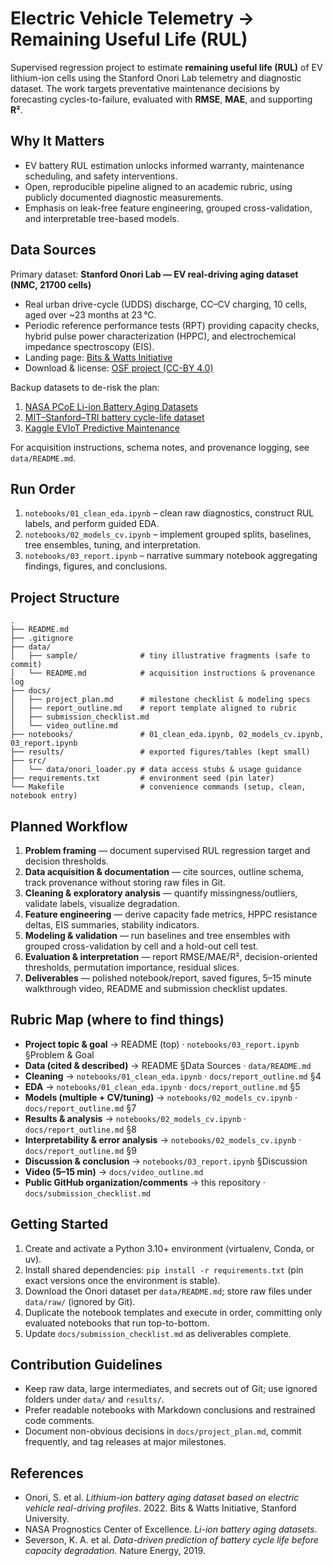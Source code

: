 # Electric Vehicle Telemetry → Remaining Useful Life (RUL)

Supervised regression project to estimate **remaining useful life (RUL)** of EV lithium-ion cells using the Stanford Onori Lab telemetry and diagnostic dataset. The work targets preventative maintenance decisions by forecasting cycles-to-failure, evaluated with **RMSE**, **MAE**, and supporting **R²**.

## Why It Matters
- EV battery RUL estimation unlocks informed warranty, maintenance scheduling, and safety interventions.
- Open, reproducible pipeline aligned to an academic rubric, using publicly documented diagnostic measurements.
- Emphasis on leak-free feature engineering, grouped cross-validation, and interpretable tree-based models.

## Data Sources
Primary dataset: **Stanford Onori Lab — EV real-driving aging dataset (NMC, 21700 cells)**
- Real urban drive-cycle (UDDS) discharge, CC–CV charging, 10 cells, aged over ~23 months at 23 °C.
- Periodic reference performance tests (RPT) providing capacity checks, hybrid pulse power characterization (HPPC), and electrochemical impedance spectroscopy (EIS).
- Landing page: [Bits & Watts Initiative](https://bitsandwatts.stanford.edu/publications/journal-article/lithium-ion-battery-aging-dataset-based-electric-vehicle-real-driving)
- Download & license: [OSF project (CC-BY 4.0)](https://osf.io/qsabn/?view_only=2a03b6c78ef14922a3e244f3d549de78)

Backup datasets to de-risk the plan:
1. [NASA PCoE Li-ion Battery Aging Datasets](https://data.nasa.gov/dataset/li-ion-battery-aging-datasets)
2. [MIT–Stanford–TRI battery cycle-life dataset](https://www.tri.global/research/data-driven-prediction-battery-cycle-life-capacity-degradation)
3. [Kaggle EVIoT Predictive Maintenance](https://www.kaggle.com/datasets/datasetengineer/eviot-predictivemaint-dataset)

For acquisition instructions, schema notes, and provenance logging, see `data/README.md`.

## Run Order
1. `notebooks/01_clean_eda.ipynb` – clean raw diagnostics, construct RUL labels, and perform guided EDA.
2. `notebooks/02_models_cv.ipynb` – implement grouped splits, baselines, tree ensembles, tuning, and interpretation.
3. `notebooks/03_report.ipynb` – narrative summary notebook aggregating findings, figures, and conclusions.

## Project Structure
```
.
├── README.md
├── .gitignore
├── data/
│   ├── sample/              # tiny illustrative fragments (safe to commit)
│   └── README.md            # acquisition instructions & provenance log
├── docs/
│   ├── project_plan.md      # milestone checklist & modeling specs
│   ├── report_outline.md    # report template aligned to rubric
│   ├── submission_checklist.md
│   └── video_outline.md
├── notebooks/               # 01_clean_eda.ipynb, 02_models_cv.ipynb, 03_report.ipynb
├── results/                 # exported figures/tables (kept small)
├── src/
│   └── data/onori_loader.py # data access stubs & usage guidance
├── requirements.txt         # environment seed (pin later)
└── Makefile                 # convenience commands (setup, clean, notebook entry)
```

## Planned Workflow
1. **Problem framing** — document supervised RUL regression target and decision thresholds.
2. **Data acquisition & documentation** — cite sources, outline schema, track provenance without storing raw files in Git.
3. **Cleaning & exploratory analysis** — quantify missingness/outliers, validate labels, visualize degradation.
4. **Feature engineering** — derive capacity fade metrics, HPPC resistance deltas, EIS summaries, stability indicators.
5. **Modeling & validation** — run baselines and tree ensembles with grouped cross-validation by cell and a hold-out cell test.
6. **Evaluation & interpretation** — report RMSE/MAE/R², decision-oriented thresholds, permutation importance, residual slices.
7. **Deliverables** — polished notebook/report, saved figures, 5–15 minute walkthrough video, README and submission checklist updates.

## Rubric Map (where to find things)
- **Project topic & goal** → README (top) · `notebooks/03_report.ipynb` §Problem & Goal
- **Data (cited & described)** → README §Data Sources · `data/README.md`
- **Cleaning** → `notebooks/01_clean_eda.ipynb` · `docs/report_outline.md` §4
- **EDA** → `notebooks/01_clean_eda.ipynb` · `docs/report_outline.md` §5
- **Models (multiple + CV/tuning)** → `notebooks/02_models_cv.ipynb` · `docs/report_outline.md` §7
- **Results & analysis** → `notebooks/02_models_cv.ipynb` · `docs/report_outline.md` §8
- **Interpretability & error analysis** → `notebooks/02_models_cv.ipynb` · `docs/report_outline.md` §9
- **Discussion & conclusion** → `notebooks/03_report.ipynb` §Discussion
- **Video (5–15 min)** → `docs/video_outline.md`
- **Public GitHub organization/comments** → this repository · `docs/submission_checklist.md`

## Getting Started
1. Create and activate a Python 3.10+ environment (virtualenv, Conda, or uv).
2. Install shared dependencies: `pip install -r requirements.txt` (pin exact versions once the environment is stable).
3. Download the Onori dataset per `data/README.md`; store raw files under `data/raw/` (ignored by Git).
4. Duplicate the notebook templates and execute in order, committing only evaluated notebooks that run top-to-bottom.
5. Update `docs/submission_checklist.md` as deliverables complete.

## Contribution Guidelines
- Keep raw data, large intermediates, and secrets out of Git; use ignored folders under `data/` and `results/`.
- Prefer readable notebooks with Markdown conclusions and restrained code comments.
- Document non-obvious decisions in `docs/project_plan.md`, commit frequently, and tag releases at major milestones.

## References
- Onori, S. et al. *Lithium-ion battery aging dataset based on electric vehicle real-driving profiles*. 2022. Bits & Watts Initiative, Stanford University.
- NASA Prognostics Center of Excellence. *Li-ion battery aging datasets*.
- Severson, K. A. et al. *Data-driven prediction of battery cycle life before capacity degradation*. Nature Energy, 2019.
